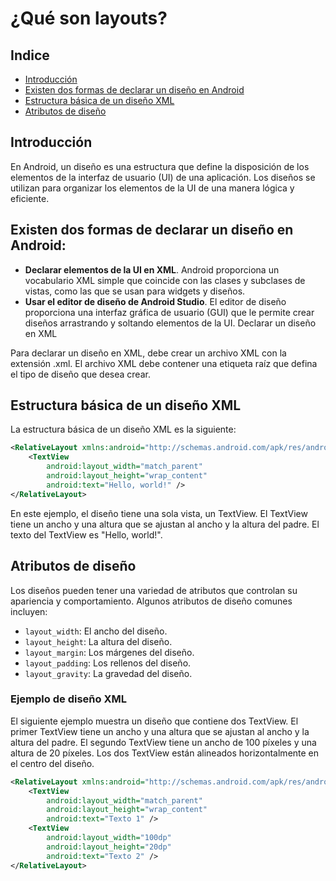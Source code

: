 # ¿Qué son layouts?
## Indice
- [Introducción](#introducción)
- [Existen dos formas de declarar un diseño en Android](##existen-dos-formas-de-declarar-un-diseño-en-Android)
- [Estructura básica de un diseño XML](##estructura-básica-de-un-diseño-XML)
- [Atributos de diseño](##atributos-de-diseño)
## Introducción
En Android, un diseño es una estructura que define la disposición de los elementos de la interfaz de usuario (UI) de una aplicación. Los diseños se utilizan para organizar los elementos de la UI de una manera lógica y eficiente.

## Existen dos formas de declarar un diseño en Android:

- **Declarar elementos de la UI en XML**. Android proporciona un vocabulario XML simple que coincide con las clases y subclases de vistas, como las que se usan para widgets y diseños.
- **Usar el editor de diseño de Android Studio**. El editor de diseño proporciona una interfaz gráfica de usuario (GUI) que le permite crear diseños arrastrando y soltando elementos de la UI.
Declarar un diseño en XML

Para declarar un diseño en XML, debe crear un archivo XML con la extensión .xml. El archivo XML debe contener una etiqueta raíz que defina el tipo de diseño que desea crear.

## Estructura básica de un diseño XML

La estructura básica de un diseño XML es la siguiente:
```xml
<RelativeLayout xmlns:android="http://schemas.android.com/apk/res/android">
    <TextView
        android:layout_width="match_parent"
        android:layout_height="wrap_content"
        android:text="Hello, world!" />
</RelativeLayout>

```
En este ejemplo, el diseño tiene una sola vista, un TextView. El TextView tiene un ancho y una altura que se ajustan al ancho y la altura del padre. El texto del TextView es "Hello, world!".

## Atributos de diseño

Los diseños pueden tener una variedad de atributos que controlan su apariencia y comportamiento. Algunos atributos de diseño comunes incluyen:

- `layout_width`: El ancho del diseño.
- `layout_height`: La altura del diseño.
- `layout_margin`: Los márgenes del diseño.
- `layout_padding`: Los rellenos del diseño.
- `layout_gravity`: La gravedad del diseño.
### Ejemplo de diseño XML
El siguiente ejemplo muestra un diseño que contiene dos TextView. El primer TextView tiene un ancho y una altura que se ajustan al ancho y la altura del padre. El segundo TextView tiene un ancho de 100 píxeles y una altura de 20 píxeles. Los dos TextView están alineados horizontalmente en el centro del diseño.
```xml
<RelativeLayout xmlns:android="http://schemas.android.com/apk/res/android">
    <TextView
        android:layout_width="match_parent"
        android:layout_height="wrap_content"
        android:text="Texto 1" />
    <TextView
        android:layout_width="100dp"
        android:layout_height="20dp"
        android:text="Texto 2" />
</RelativeLayout>
```
